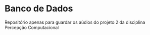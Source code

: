 # Banco de Dados

Repositório apenas para guardar os aúdios do projeto 2 da disciplina Percepção Computacional